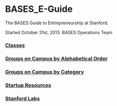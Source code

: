 BASES_E-Guide
=============

The BASES Guide to Entrepreneurship at Stanford.

Started October 31st, 2013.
BASES Operations Team

### [Classes](classes.md)

### [Groups on Campus by Alphabetical Order](groups_alphabetical.md)

### [Groups on Campus by Category](groups_category.md)

### [Startup Resources](startup_resources.md)

### [Stanford Labs](labs.md)


